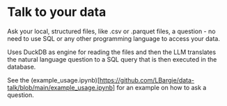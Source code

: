 # Talk to your data

Ask your local, structured files, like .csv or .parquet files, a question - no need to use SQL or any other programming language to access your data.

Uses DuckDB as engine for reading the files and then the LLM translates the natural language question to a SQL query that is then executed in the database.

See the (example_usage.ipynb)[https://github.com/LBargie/data-talk/blob/main/example_usage.ipynb] for an example on how to ask a question.
